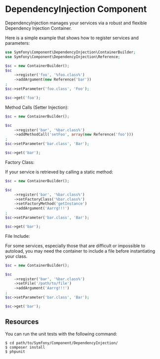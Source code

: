 DependencyInjection Component
=============================

DependencyInjection manages your services via a robust and flexible Dependency
Injection Container.

Here is a simple example that shows how to register services and parameters:

```php
use Symfony\Component\DependencyInjection\ContainerBuilder;
use Symfony\Component\DependencyInjection\Reference;

$sc = new ContainerBuilder();
$sc
    ->register('foo', '%foo.class%')
    ->addArgument(new Reference('bar'))
;
$sc->setParameter('foo.class', 'Foo');

$sc->get('foo');
```

Method Calls (Setter Injection):

```php
$sc = new ContainerBuilder();

$sc
    ->register('bar', '%bar.class%')
    ->addMethodCall('setFoo', array(new Reference('foo')))
;
$sc->setParameter('bar.class', 'Bar');

$sc->get('bar');
```

Factory Class:

If your service is retrieved by calling a static method:

```php
$sc = new ContainerBuilder();

$sc
    ->register('bar', '%bar.class%')
    ->setFactoryClass('%bar.class%')
    ->setFactoryMethod('getInstance')
    ->addArgument('Aarrg!!!')
;
$sc->setParameter('bar.class', 'Bar');

$sc->get('bar');
```

File Include:

For some services, especially those that are difficult or impossible to
autoload, you may need the container to include a file before
instantiating your class.

```php
$sc = new ContainerBuilder();

$sc
    ->register('bar', '%bar.class%')
    ->setFile('/path/to/file')
    ->addArgument('Aarrg!!!')
;
$sc->setParameter('bar.class', 'Bar');

$sc->get('bar');
```

Resources
---------

You can run the unit tests with the following command:

    $ cd path/to/Symfony/Component/DependencyInjection/
    $ composer install
    $ phpunit
